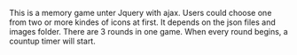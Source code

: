 This is a memory game unter Jquery with ajax.
Users could choose one from two or more kindes of icons at first.
It depends on the json files and images folder.
There are 3 rounds in one game.
When every round begins, a countup timer will start.
